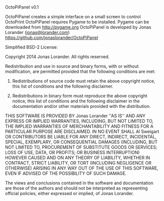 OctoPiPanel v0.1

OctoPiPanel creates a simple interface on a small screen to control OctoPrint
OctoPiPanel requires Pygame to be installed. Pygame can be downloaded from http://pygame.org
OctoPiPanel is developed by Jonas Lorander (jonas@lorander.com)
https://github.com/jonaslorander/OctoPiPanel


Simplified BSD-2 License:

Copyright 2014 Jonas Lorander.
All rights reserved.

Redistribution and use in source and binary forms, with or without modification, are
permitted provided that the following conditions are met:

   1. Redistributions of source code must retain the above copyright notice, this list of
      conditions and the following disclaimer.

   2. Redistributions in binary form must reproduce the above copyright notice, this list
      of conditions and the following disclaimer in the documentation and/or other materials
      provided with the distribution.

THIS SOFTWARE IS PROVIDED BY Jonas Lorander ''AS IS'' AND ANY EXPRESS OR IMPLIED
WARRANTIES, INCLUDING, BUT NOT LIMITED TO, THE IMPLIED WARRANTIES OF MERCHANTABILITY AND
FITNESS FOR A PARTICULAR PURPOSE ARE DISCLAIMED. IN NO EVENT SHALL Al Sweigart OR
CONTRIBUTORS BE LIABLE FOR ANY DIRECT, INDIRECT, INCIDENTAL, SPECIAL, EXEMPLARY, OR
CONSEQUENTIAL DAMAGES (INCLUDING, BUT NOT LIMITED TO, PROCUREMENT OF SUBSTITUTE GOODS OR
SERVICES; LOSS OF USE, DATA, OR PROFITS; OR BUSINESS INTERRUPTION) HOWEVER CAUSED AND ON
ANY THEORY OF LIABILITY, WHETHER IN CONTRACT, STRICT LIABILITY, OR TORT (INCLUDING
NEGLIGENCE OR OTHERWISE) ARISING IN ANY WAY OUT OF THE USE OF THIS SOFTWARE, EVEN IF
ADVISED OF THE POSSIBILITY OF SUCH DAMAGE.

The views and conclusions contained in the software and documentation are those of the
authors and should not be interpreted as representing official policies, either expressed
or implied, of Jonas Lorander.
